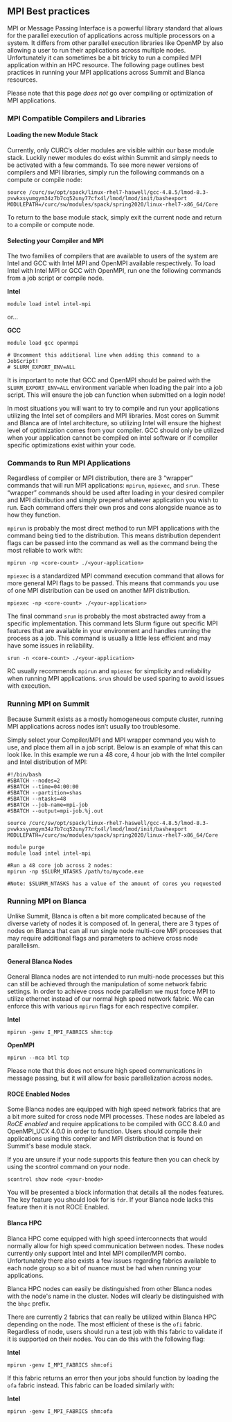 ## MPI Best practices
MPI or Message Passing Interface is a powerful library standard that allows for the parallel execution of applications across multiple processors on a system. It differs from other parallel execution libraries like OpenMP by also allowing a user to run their applications across multiple nodes. Unfortunately it can sometimes be a bit tricky to run a compiled MPI application within an HPC resource. The following page outlines best practices in running your MPI applications across Summit and Blanca resources.  

Please note that this page *does not* go over compiling or optimization of MPI applications.  

### MPI Compatible Compilers and Libraries

#### Loading the new Module Stack

Currently, only CURC’s older modules are visible within our base module stack. Luckily newer modules do exist within Summit and simply needs to be activated with a few commands. To see more newer versions of compilers and MPI libraries, simply run the following commands on a compute or compile node:  

```
source /curc/sw/opt/spack/linux-rhel7-haswell/gcc-4.8.5/lmod-8.3-pvwkxsyumgym34z7b7cq52uny77cfx4l/lmod/lmod/init/bashexport 
MODULEPATH=/curc/sw/modules/spack/spring2020/linux-rhel7-x86_64/Core
```

To return to the base module stack, simply exit the current node and return to a compile or compute node.  

#### Selecting your Compiler and MPI

The two families of compilers that are available to users of the system are Intel and GCC with Intel MPI and OpenMPI available respectively. To load Intel with Intel MPI or GCC with OpenMPI, run one the following commands from a job script or compile node.  

**Intel**

```
module load intel intel-mpi
```

or...

**GCC**

```
module load gcc openmpi

# Uncomment this additional line when adding this command to a JobScript!
# SLURM_EXPORT_ENV=ALL
```

It is important to note that GCC and OpenMPI should be paired with the `SLURM_EXPORT_ENV=ALL` environment variable when loading the pair into a job script. This will ensure the job can function when submitted on a login node!

In most situations you will want to try to compile and run your applications utilizing the Intel set of compilers and MPI libraries. Most cores on Summit and Blanca are of Intel architecture, so utilizing Intel will ensure the highest level of optimization comes from your compiler. GCC should only be utilized when your application cannot be compiled on intel software or if compiler specific optimizations exist within your code.  

### Commands to Run MPI Applications
Regardless of compiler or MPI distribution, there are 3 “wrapper” commands that will run MPI applications: `mpirun`, `mpiexec`, and `srun`. These “wrapper” commands should be used after loading in your desired compiler and MPI distribution and simply prepend whatever application you wish to run. Each command offers their own pros and cons alongside nuance as to how they function.  

`mpirun` is probably the most direct method to run MPI applications with the command being tied to the distribution. This means distribution dependent flags can be passed into the command as well as the command being the most reliable to work with:  

```
mpirun -np <core-count> ./<your-application>
```

`mpiexec` is a standardized MPI command execution command that allows for more general MPI flags to be passed. This means that commands you use of one MPI distribution can be used on another MPI distribution.  

```
mpiexec -np <core-count> ./<your-application>
```

The final command `srun` is probably the most abstracted away from a specific implementation. This command lets Slurm figure out specific MPI features that are available in your environment and handles running the process as a job. This command is usually a little less efficient and may have some issues in reliability.  

```
srun -n <core-count> ./<your-application>
```

RC usually recommends `mpirun` and `mpiexec` for simplicity and reliability when running MPI applications. `srun` should be used sparing to avoid issues with execution.

### Running MPI on Summit

Because Summit exists as a mostly homogeneous compute cluster, running MPI applications across nodes isn’t usually too troublesome.  

Simply select your Compiler/MPI and MPI wrapper command you wish to use, and place them all in a job script. Below is an example of what this can look like. In this example we run a 48 core, 4 hour job with the Intel compiler and Intel distribution of MPI:  

```
#!/bin/bash
#SBATCH --nodes=2
#SBATCH --time=04:00:00
#SBATCH --partition=shas
#SBATCH --ntasks=48
#SBATCH --job-name=mpi-job
#SBATCH --output=mpi-job.%j.out

source /curc/sw/opt/spack/linux-rhel7-haswell/gcc-4.8.5/lmod-8.3-pvwkxsyumgym34z7b7cq52uny77cfx4l/lmod/lmod/init/bashexport MODULEPATH=/curc/sw/modules/spack/spring2020/linux-rhel7-x86_64/Core

module purge
module load intel intel-mpi

#Run a 48 core job across 2 nodes:
mpirun -np $SLURM_NTASKS /path/to/mycode.exe

#Note: $SLURM_NTASKS has a value of the amount of cores you requested
```

### Running MPI on Blanca

Unlike Summit, Blanca is often a bit more complicated because of the diverse variety of nodes it is composed of. In general, there are 3 types of nodes on Blanca that can all run single node multi-core MPI processes that may require additional flags and parameters to achieve cross node parallelism.  

#### General Blanca Nodes
General Blanca nodes are not intended to run multi-node processes but this can still be achieved through the manipulation of some network fabric settings. In order to achieve cross node parallelism we must force MPI to utilize ethernet instead of our normal high speed network fabric. We can enforce this with various `mpirun` flags for each respective compiler.

**Intel**
```
mpirun -genv I_MPI_FABRICS shm:tcp
```
**OpenMPI** 
```
mpirun --mca btl tcp
```

Please note that this does not ensure high speed communications in message passing, but it will allow for basic parallelization across nodes.

#### ROCE Enabled Nodes
Some Blanca nodes are equipped with high speed network fabrics that are a bit more suited for cross node MPI processes. These nodes are labeled as *RoCE enabled* and require applications to be compiled with GCC 8.4.0 and OpenMPI_UCX 4.0.0 in order to function. Users should compile their applications using this compiler and MPI distribution that is found on Summit's base module stack.

If you are unsure if your node supports this feature then you can check by using the scontrol command on your node.  

```
scontrol show node <your-bnode>
```

You will be presented a block information that details all the nodes features. The key feature you should look for is `fdr`. If your Blanca node lacks this feature then it is not ROCE Enabled.  

#### Blanca HPC
Blanca HPC come equipped with high speed interconnects that would normally allow for high speed communication between nodes. These nodes currently only support Intel and Intel MPI compiler/MPI combo. Unfortunately there also exists a few issues regarding fabrics available to each node group so a bit of nuance must be had when running your applications.

Blanca HPC nodes can easily be distinguished from other Blanca nodes with the node's name in the cluster. Nodes will clearly be distinguished with the `bhpc` prefix.

There are currently 2 fabrics that can really be utilized within Blanca HPC depending on the node. The most efficient of these is the `ofi` fabric. Regardless of node, users should run a test job with this fabric to validate if it is supported on their nodes. You can do this with the following flag:   

**Intel**
```
mpirun -genv I_MPI_FABRICS shm:ofi
```
If this fabric returns an error then your jobs should function by loading the `ofa` fabric instead. This fabric can be loaded similarly with:  

**Intel**

```
mpirun -genv I_MPI_FABRICS shm:ofa
```
